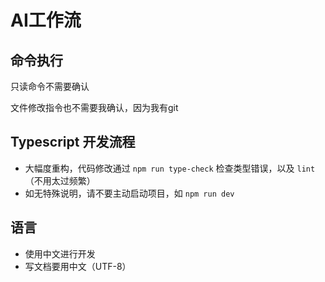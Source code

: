 # AI工作流

## 命令执行

只读命令不需要确认

文件修改指令也不需要我确认，因为我有git

## Typescript 开发流程

- 大幅度重构，代码修改通过 `npm run type-check` 检查类型错误，以及 `lint`（不用太过频繁）
- 如无特殊说明，请不要主动启动项目，如 `npm run dev`

## 语言

- 使用中文进行开发
- 写文档要用中文（UTF-8）